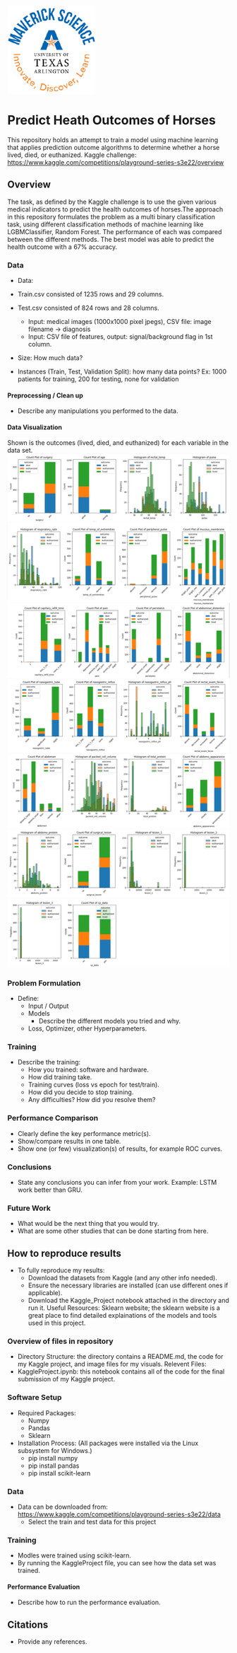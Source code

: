 ![](UTA-DataScience-Logo.png)

# Predict Heath Outcomes of Horses

This repository holds an attempt to train a model using machine learning that applies prediction outcome algorithms to determine whether a horse lived, died, or euthanized. Kaggle challenge: https://www.kaggle.com/competitions/playground-series-s3e22/overview 

## Overview

The task, as defined by the Kaggle challenge is to use the given various medical indicators to predict the health outcomes of horses.The approach in this repository formulates the problem as a multi binary classification task, using different classification methods of machine learning like LGBMClassifier, Random Forest. The performance of each was compared between the different methods. The best model was able to predict the health outcome with a 67% accuracy.


### Data

* Data:
 * Train.csv consisted of 1235 rows and 29 columns.
 * Test.csv consisted of 824 rows and 28 columns.

    * Input: medical images (1000x1000 pixel jpegs), CSV file: image filename -> diagnosis
    * Input: CSV file of features, output: signal/background flag in 1st column.
  * Size: How much data?
  * Instances (Train, Test, Validation Split): how many data points? Ex: 1000 patients for training, 200 for testing, none for validation

#### Preprocessing / Clean up

* Describe any manipulations you performed to the data.

#### Data Visualization

Shown is the outcomes (lived, died, and euthanized) for each variable in the data set.
![](im1.png) 
![](im2.png) 
![](im3.png) 
![](im4.png) 
![](im5.png) 
![](im6.png) 
![](im7.png) 

### Problem Formulation

* Define:
  * Input / Output
  * Models
    * Describe the different models you tried and why.
  * Loss, Optimizer, other Hyperparameters.

### Training

* Describe the training:
  * How you trained: software and hardware.
  * How did training take.
  * Training curves (loss vs epoch for test/train).
  * How did you decide to stop training.
  * Any difficulties? How did you resolve them?

### Performance Comparison

* Clearly define the key performance metric(s).
* Show/compare results in one table.
* Show one (or few) visualization(s) of results, for example ROC curves.

### Conclusions

* State any conclusions you can infer from your work. Example: LSTM work better than GRU.

### Future Work

* What would be the next thing that you would try.
* What are some other studies that can be done starting from here.

## How to reproduce results

* To fully reproduce my results:
   * Download the datasets from Kaggle (and any other info needed).
   * Ensure the necessary libraries are installed (can use different ones if applicable).
   * Download the Kaggle_Project notebook attached in the directory and run it.
Useful Resources:
Sklearn website; the sklearn website is a great place to find detailed explainations of the models and tools used in this project.

### Overview of files in repository

* Directory Structure: the directory contains a README.md, the code for my Kaggle project, and image files for my visuals.
Relevent Files:
* KaggleProject.ipynb: this notebook contains all of the code for the final submission of my Kaggle project.

### Software Setup
* Required Packages:
   * Numpy
   * Pandas
   * Sklearn
* Installation Process: (All packages were installed via the Linux subsystem for Windows.)
   * pip install numpy
   * pip install pandas
   * pip install scikit-learn

### Data

* Data can be downloaded from: https://www.kaggle.com/competitions/playground-series-s3e22/data 
   * Select the train and test data for this project

### Training

* Modles were trained using scikit-learn.
* By running the KaggleProject file, you can see how the data set was trained.

#### Performance Evaluation

* Describe how to run the performance evaluation.


## Citations

* Provide any references.







